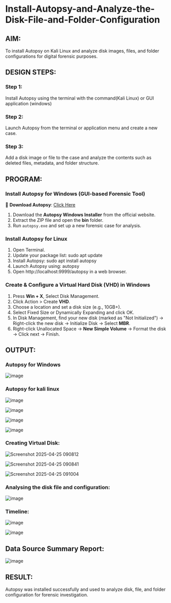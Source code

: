 # Install-Autopsy-and-Analyze-the-Disk-File-and-Folder-Configuration
## AIM:
To install Autopsy on Kali Linux and analyze disk images, files, and folder configurations for digital forensic purposes.

## DESIGN STEPS:
### Step 1:
Install Autopsy using the terminal with the command(Kali Linux) or GUI application (windows)

### Step 2:
Launch Autopsy from the terminal or application menu and create a new case.

### Step 3:
Add a disk image or file to the case and analyze the contents such as deleted files, metadata, and folder structure.

## PROGRAM:
### **Install Autopsy for Windows (GUI-based Forensic Tool)**
🔗 **Download Autopsy**: [Click Here](https://www.autopsy.com/download/)  
1. Download the **Autopsy Windows Installer** from the official website.  
2. Extract the ZIP file and open the **bin** folder.  
3. Run `autopsy.exe` and set up a new forensic case for analysis.

### **Install Autopsy for Linux**
1. Open Terminal.
2. Update your package list: sudo apt update
3. Install Autopsy: sudo apt install autopsy
4. Launch Autopsy using: autopsy
5. Open http://localhost:9999/autopsy in a web browser.

### **Create & Configure a Virtual Hard Disk (VHD) in Windows**

1. Press **Win + X**, Select Disk Management.
2. Click Action > Create **VHD**.
3. Choose a location and set a disk size (e.g., 10GB+).
4. Select Fixed Size or Dynamically Expanding and click OK.
5. In Disk Management, find your new disk (marked as "Not Initialized") -> Right-click the new disk → Initialize Disk → Select **MBR**.
6. Right-click Unallocated Space → **New Simple Volume** → Format the disk -> Click next → Finish.


## OUTPUT:
### Autopsy for Windows
![image](https://github.com/user-attachments/assets/8c8802bc-ca88-4b73-b92a-381fef80bf6a)

### Autopsy for kali linux
![image](https://github.com/user-attachments/assets/01c09335-a61f-4260-95ac-f87095f5eed8)

![image](https://github.com/user-attachments/assets/f0f2f6a8-e53f-4707-934f-605d8a6a05d6)

![image](https://github.com/user-attachments/assets/a4496473-6f61-4e0d-a734-55c4e8a35b34)

![image](https://github.com/user-attachments/assets/0ec73b31-6581-4330-aeef-3f62ec03f970)

### Creating Virtual Disk:
![Screenshot 2025-04-25 090812](https://github.com/user-attachments/assets/509f703d-56c4-4ac1-85bf-75140c694ba0)

![Screenshot 2025-04-25 090841](https://github.com/user-attachments/assets/5f17d252-924c-4701-b325-a9c22ed69f6e)

![Screenshot 2025-04-25 091004](https://github.com/user-attachments/assets/af54c547-c1a3-456b-b2d4-b80efec290be)


### Analysing the disk file and configuration:
![image](https://github.com/user-attachments/assets/9197aff7-15b6-4f52-a9c9-a405a5a01d14)

### Timeline:
![image](https://github.com/user-attachments/assets/2ddc3bd5-e5b5-4d21-ab4f-201c0f2452f9)

![image](https://github.com/user-attachments/assets/1906828f-8a17-4ef8-b5a9-e42340ae2b8c)


## Data Source Summary Report:
![image](https://github.com/user-attachments/assets/f8cfafb5-effb-4737-824f-93499bc68aff)


## RESULT:
Autopsy was installed successfully and used to analyze disk, file, and folder configuration for forensic investigation.
